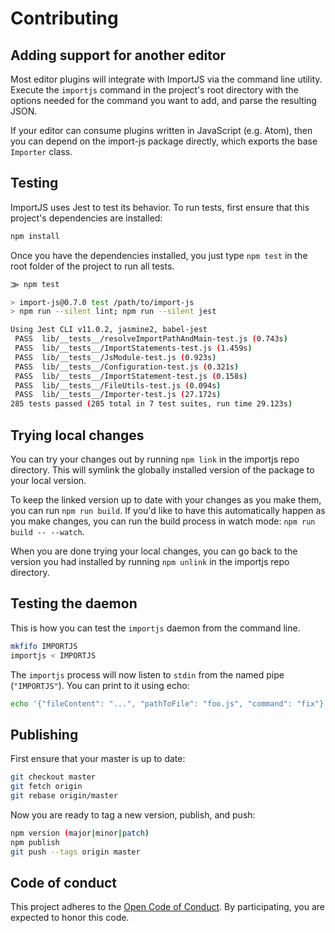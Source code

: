 # Contributing

## Adding support for another editor

Most editor plugins will integrate with ImportJS via the command line utility.
Execute the `importjs` command in the project's root directory with the options
needed for the command you want to add, and parse the resulting JSON.

If your editor can consume plugins written in JavaScript (e.g. Atom), then you
can depend on the import-js package directly, which exports the base `Importer`
class.

## Testing

ImportJS uses Jest to test its behavior. To run tests, first ensure that this
project's dependencies are installed:

```sh
npm install
```

Once you have the dependencies installed, you just type `npm test` in the root
folder of the project to run all tests.

```sh
⨠ npm test

> import-js@0.7.0 test /path/to/import-js
> npm run --silent lint; npm run --silent jest

Using Jest CLI v11.0.2, jasmine2, babel-jest
 PASS  lib/__tests__/resolveImportPathAndMain-test.js (0.743s)
 PASS  lib/__tests__/ImportStatements-test.js (1.459s)
 PASS  lib/__tests__/JsModule-test.js (0.923s)
 PASS  lib/__tests__/Configuration-test.js (0.321s)
 PASS  lib/__tests__/ImportStatement-test.js (0.158s)
 PASS  lib/__tests__/FileUtils-test.js (0.094s)
 PASS  lib/__tests__/Importer-test.js (27.172s)
285 tests passed (285 total in 7 test suites, run time 29.123s)
```

## Trying local changes

You can try your changes out by running `npm link` in the importjs repo
directory. This will symlink the globally installed version of the package to
your local version.

To keep the linked version up to date with your changes as you make them, you
can run `npm run build`. If you'd like to have this automatically happen as you
make changes, you can run the build process in watch mode: `npm run build --
--watch`.

When you are done trying your local changes, you can go back to the version you
had installed by running `npm unlink` in the importjs repo directory.

## Testing the daemon

This is how you can test the `importjs` daemon from the command line.

```sh
mkfifo IMPORTJS
importjs < IMPORTJS
```

The `importjs` process will now listen to `stdin` from the named pipe
(`"IMPORTJS"`). You can print to it using echo:

```sh
echo '{"fileContent": "...", "pathToFile": "foo.js", "command": "fix"}' > IMPORTJS
```

## Publishing

First ensure that your master is up to date:

```sh
git checkout master
git fetch origin
git rebase origin/master
```

Now you are ready to tag a new version, publish, and push:

```sh
npm version (major|minor|patch)
npm publish
git push --tags origin master
```

## Code of conduct

This project adheres to the [Open Code of Conduct][code-of-conduct]. By
participating, you are expected to honor this code.

[code-of-conduct]: http://todogroup.org/opencodeofconduct/#Import-JS/henric.trotzig@gmail.com
